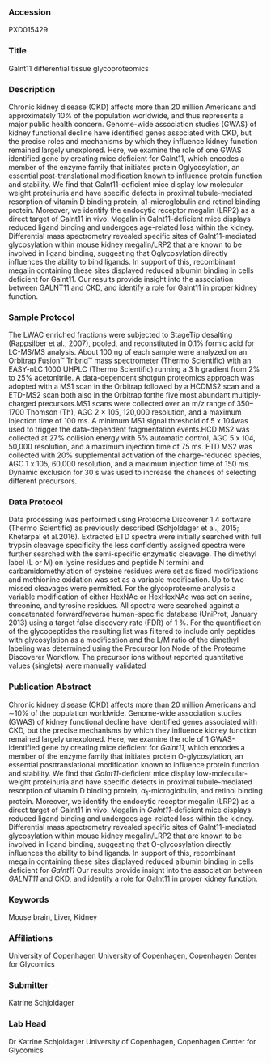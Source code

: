 ### Accession
PXD015429

### Title
Galnt11 differential tissue glycoproteomics

### Description
Chronic kidney disease (CKD) affects more than 20 million Americans and approximately 10% of the population worldwide, and thus represents a major public health concern. Genome-wide association studies (GWAS) of kidney functional decline have identified genes associated with CKD, but the precise roles and mechanisms by which they influence kidney function remained largely unexplored. Here, we examine the role of one GWAS identified gene by creating mice deficient for Galnt11, which encodes a member of the enzyme family that initiates protein Oglycosylation, an essential post-translational modification known to influence protein function and stability. We find that Galnt11-deficient mice display low molecular weight proteinuria and have specific defects in proximal tubule-mediated resorption of vitamin D binding protein, a1-microglobulin and retinol binding protein. Moreover, we identify the endocytic receptor megalin (LRP2) as a direct target of Galnt11 in vivo. Megalin in Galnt11-deficient mice displays reduced ligand binding and undergoes age-related loss within the kidney. Differential mass spectrometry revealed specific sites of Galnt11-mediated glycosylation within mouse kidney megalin/LRP2 that are known to be involved in ligand binding, suggesting that Oglycosylation directly influences the ability to bind ligands. In support of this, recombinant megalin containing these sites displayed reduced albumin binding in cells deficient for Galnt11. Our results provide insight into the association between GALNT11 and CKD, and identify a role for Galnt11 in proper kidney function.

### Sample Protocol
The LWAC enriched fractions were subjected to StageTip desalting (Rappsilber et al., 2007), pooled, and reconstituted in 0.1% formic acid for LC-MS/MS analysis. About 100 ng of each sample were analyzed on an Orbitrap Fusion™ Tribrid™ mass spectrometer (Thermo Scientific) with an EASY-nLC 1000 UHPLC (Thermo Scientific) running a 3 h gradient from 2% to 25% acetonitrile. A data-dependent shotgun proteomics approach was adopted with a MS1 scan in the Orbitrap followed by a HCDMS2 scan and a ETD-MS2 scan both also in the Orbitrap forthe five most abundant multiply-charged precursors.MS1 scans were collected over an m/z range of 350–1700 Thomson (Th), AGC 2 × 105, 120,000 resolution, and a maximum injection time of 100 ms. A minimum MS1 signal threshold of 5 x 104was used to trigger the data-dependent fragmentation events.HCD MS2 was collected at 27% collision energy with 5% automatic control, AGC 5 x 104, 50,000 resolution, and a maximum injection time of 75 ms. ETD MS2 was collected with 20% supplemental activation of the charge-reduced species, AGC 1 x 105, 60,000 resolution, and a maximum injection time of 150 ms. Dynamic exclusion for 30 s was used to increase the chances of selecting different precursors.

### Data Protocol
Data processing was performed using Proteome Discoverer 1.4 software (Thermo Scientific) as previously described (Schjoldager et al., 2015; Khetarpal et al.2016). Extracted ETD spectra were initially searched with full trypsin cleavage specificity the less confidently assigned spectra were further searched with the semi-specific enzymatic cleavage. The dimethyl label (L or M) on lysine residues and peptide N termini and carbamidomethylation of cysteine residues were set as fixed modifications and methionine oxidation was set as a variable modification. Up to two missed cleavages were permitted. For the glycoproteome analysis a variable modification of either HexNAc or HexHexNAc was set on serine, threonine, and tyrosine residues. All spectra were searched against a concatenated forward/reverse human-specific database (UniProt, January 2013) using a target false discovery rate (FDR) of 1 %. For the quantification of the glycopeptides the resulting list was filtered to include only peptides with glycosylation as a modification and the L/M ratio of the dimethyl labeling was determined using the Precursor Ion Node of the Proteome Discoverer Workflow. The precursor ions without reported quantitative values (singlets) were manually validated

### Publication Abstract
Chronic kidney disease (CKD) affects more than 20 million Americans and &#x223c;10% of the population worldwide. Genome-wide association studies (GWAS) of kidney functional decline have identified genes associated with CKD, but the precise mechanisms by which they influence kidney function remained largely unexplored. Here, we examine the role of 1 GWAS-identified gene by creating mice deficient for <i>Galnt11</i>, which encodes a member of the enzyme family that initiates protein O-glycosylation, an essential posttranslational modification known to influence protein function and stability. We find that <i>Galnt11</i>-deficient mice display low-molecular-weight proteinuria and have specific defects in proximal tubule-mediated resorption of vitamin D binding protein, &#x3b1;<sub>1</sub>-microglobulin, and retinol binding protein. Moreover, we identify the endocytic receptor megalin (LRP2) as a direct target of Galnt11 in vivo. Megalin in <i>Galnt11</i>-deficient mice displays reduced ligand binding and undergoes age-related loss within the kidney. Differential mass spectrometry revealed specific sites of Galnt11-mediated glycosylation within mouse kidney megalin/LRP2 that are known to be involved in ligand binding, suggesting that O-glycosylation directly influences the ability to bind ligands. In support of this, recombinant megalin containing these sites displayed reduced albumin binding in cells deficient for <i>Galnt11</i> Our results provide insight into the association between <i>GALNT11</i> and CKD, and identify a role for Galnt11 in proper kidney function.

### Keywords
Mouse brain, Liver, Kidney

### Affiliations
University of Copenhagen
University of Copenhagen, Copenhagen Center for Glycomics

### Submitter
Katrine Schjoldager

### Lab Head
Dr Katrine Schjoldager
University of Copenhagen, Copenhagen Center for Glycomics


